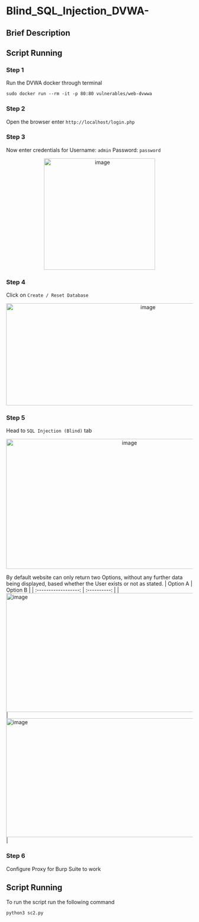 # Blind_SQL_Injection_DVWA-

## Brief Description

## Script Running

### Step 1
  Run the DVWA docker through terminal
  ```
  sudo docker run --rm -it -p 80:80 vulnerables/web-dvwwa
  ```
### Step 2
  Open the browser enter `http://localhost/login.php`

### Step 3
  Now enter credentials for Username: `admin` Password: `password`

<p align="center"><img width="300" height="300" alt="image" src="https://github.com/user-attachments/assets/9c6c1812-427c-4518-a57e-7196e2843844" /></p>

### Step 4
  Click on  `Create / Reset Database`
<p align="center"><img width="750" height="275" alt="image" src="https://github.com/user-attachments/assets/b83ad2b3-9b5a-4755-9e3e-47fb6bd7b9c3" /></p>

### Step 5
  Head to `SQL Injection (Blind)` tab
<p align="center"><img width="650" height="350" alt="image" src="https://github.com/user-attachments/assets/38f2f475-2b76-41e5-8c3d-6e5653cbd1cd" /> </p>

  By default website can only return two Options, without any further data being displayed, based whether the User exists or not as stated.
| Option A | Option B | 
| :------------------: | :----------: |
| <img width="605" height="320" alt="image" src="https://github.com/user-attachments/assets/5df58529-73e3-4d91-bb7f-8ca7059918bd" />  | <img width="605" height="320" alt="image" src="https://github.com/user-attachments/assets/fab242b8-f33e-4102-bc1c-76470dda3d86" />  | 

### Step 6
  Configure Proxy for Burp Suite to work
<p align="center"></p>

## Script Running
  To run the script run the following command
  ```
  python3 sc2.py
  ```
